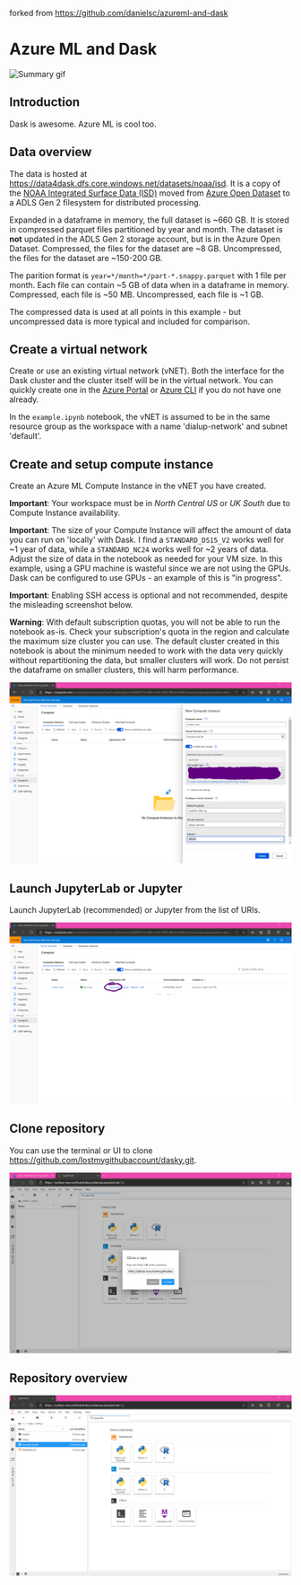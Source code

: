 forked from https://github.com/danielsc/azureml-and-dask

# Azure ML and Dask 

![Summary gif](media/describe.gif)

## Introduction

Dask is awesome. Azure ML is cool too. 

## Data overview

The data is hosted at https://data4dask.dfs.core.windows.net/datasets/noaa/isd. It is a copy of the [NOAA Integrated Surface Data (ISD)](https://azure.microsoft.com/services/open-datasets/catalog/noaa-integrated-surface-data/) moved from [Azure Open Dataset](https://azure.microsoft.com/services/open-datasets/catalog/) to a ADLS Gen 2 filesystem for distributed processing. 

Expanded in a dataframe in memory, the full dataset is ~660 GB. It is stored in compressed parquet files partitioned by year and month. The dataset is **not** updated in the ADLS Gen 2 storage account, but is in the Azure Open Dataset. Compressed, the files for the dataset are ~8 GB. Uncompressed, the files for the dataset are ~150-200 GB.  

The parition format is `year=*/month=*/part-*.snappy.parquet` with 1 file per month. Each file can contain ~5 GB of data when in a dataframe in memory. Compressed, each file is ~50 MB. Uncompressed, each file is ~1 GB. 

The compressed data is used at all points in this example - but uncompressed data is more typical and included for comparison.

## Create a virtual network 

Create or use an existing virtual network (vNET). Both the interface for the Dask cluster and the cluster itself will be in the virtual network. You can quickly create one in the [Azure Portal](https://docs.microsoft.com/en-us/azure/virtual-network/quick-create-portal) or [Azure CLI](https://docs.microsoft.com/en-us/azure/virtual-network/quick-create-cli) if you do not have one already.

In the `example.ipynb` notebook, the vNET is assumed to be in the same resource group as the workspace with a name 'dialup-network' and subnet 'default'. 

## Create and setup compute instance 

Create an Azure ML Compute Instance in the vNET you have created.

**Important**: Your workspace must be in *North Central US* or *UK South* due to Compute Instance availability.

**Important**: The size of your Compute Instance will affect the amount of data you can run on 'locally' with Dask. I find a `STANDARD_DS15_V2` works well for ~1 year of data, while a `STANDARD_NC24` works well for ~2 years of data. Adjust the size of data in the notebook as needed for your VM size. In this example, using a GPU machine is wasteful since we are not using the GPUs. Dask can be configured to use GPUs - an example of this is "in progress". 

**Important**: Enabling SSH access is optional and not recommended, despite the misleading screenshot below.

**Warning**: With default subscription quotas, you will not be able to run the notebook as-is. Check your subscription's quota in the region and calculate the maximum size cluster you can use. The default cluster created in this notebook is about the minimum needed to work with the data very quickly without repartitioning the data, but smaller clusters will work. Do not persist the dataframe on smaller clusters, this will harm performance.

![Compute instance creation](media/instance-create.png)

## Launch JupyterLab or Jupyter

Launch JupyterLab (recommended) or Jupyter from the list of URIs. 

![Compute instance URIs](media/instance-launch.png)

## Clone repository

You can use the terminal or UI to clone https://github.com/lostmygithubaccount/dasky.git.

![Compute instance github](media/instance-github.png)

## Repository overview

![Compute instance repo](media/repo-overview.png)


